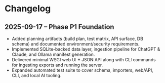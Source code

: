 # Changelog

## 2025-09-17 – Phase P1 Foundation
- Added planning artifacts (build plan, test matrix, API surface, DB schema) and documented environment/security requirements.
- Implemented SQLite-backed data layer, ingestion pipeline for ChatGPT & Claude, and Ollama manifest generation.
- Delivered minimal WSGI web UI + JSON API along with CLI commands for ingesting exports and running the server.
- Expanded automated test suite to cover schema, importers, web/API, CLI, and local AI tooling.
